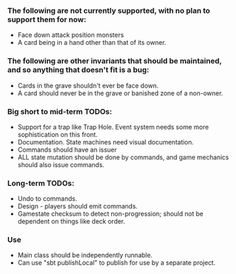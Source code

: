### The following are not currently supported, with no plan to support them for now:
* Face down attack position monsters
* A card being in a hand other than that of its owner.

### The following are other invariants that should be maintained, and so anything that doesn't fit is a bug:
* Cards in the grave shouldn't ever be face down.
* A card should never be in the grave or banished zone of a non-owner.

### Big short to mid-term TODOs:
* Support for a trap like Trap Hole. Event system needs some more sophistication on this front.
* Documentation. State machines need visual documentation.
* Commands should have an issuer
* ALL state mutation should be done by commands, and game mechanics should also issue commands.

### Long-term TODOs:
* Undo to commands.
* Design - players should emit commands.
* Gamestate checksum to detect non-progression; should not be dependent on things like deck order.

### Use
* Main class should be independently runnable.
* Can use "sbt publishLocal" to publish for use by a separate project.
